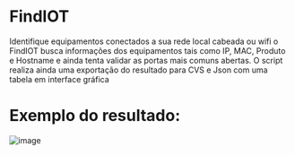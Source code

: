 # FindIOT
Identifique equipamentos conectados a sua rede local cabeada ou wifi o FindIOT busca informações dos equipamentos tais como IP, MAC, Produto e Hostname e ainda tenta validar as portas mais comuns abertas.
O script realiza ainda uma exportação do resultado para CVS e Json com uma tabela em interface gráfica

# Exemplo do resultado:
![image](https://github.com/user-attachments/assets/91a56674-bfd8-4521-a7c8-fa32e6f2bc6f)



